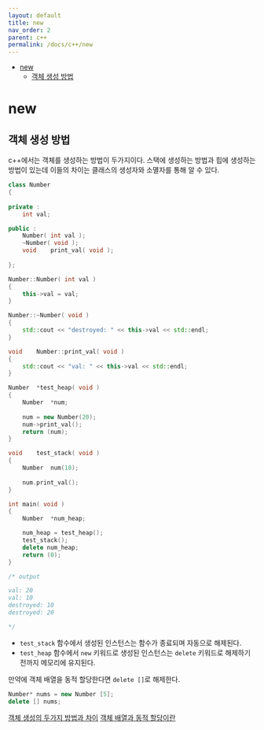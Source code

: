 ```yaml
---
layout: default
title: new
nav_order: 2
parent: c++ 
permalink: /docs/c++/new
---
```


* [new](#new)
	* [객체 생성 방법](#객체-생성-방법)

# new

## 객체 생성 방법
c++에서는 객체를 생성하는 방법이 두가지이다. 스택에 생성하는 방법과 힙에 생성하는 방법이 있는데 이들의 차이는 클래스의 생성자와 소멸자를 통해 알 수 있다.  

```cpp
class Number
{
	
private :
	int val;

public :
	Number( int val );
	~Number( void );
	void	print_val( void );
	
};

Number::Number( int val )
{
	this->val = val;
}

Number::~Number( void )
{
	std::cout << "destroyed: " << this->val << std::endl;
}

void	Number::print_val( void )
{
	std::cout << "val: " << this->val << std::endl;
}

Number	*test_heap( void )
{
	Number	*num;
	
	num = new Number(20);
	num->print_val();
	return (num);
}

void	test_stack( void )
{
	Number	num(10);
	
	num.print_val();
}

int	main( void )
{
	Number	*num_heap;

	num_heap = test_heap();
	test_stack();
	delete num_heap;
	return (0);
}

/* output

val: 20
val: 10
destroyed: 10
destroyed: 20

*/
```
- `test_stack` 함수에서 생성된 인스턴스는 함수가 종료되며 자동으로 해제된다.  
- `test_heap` 함수에서 `new` 키워드로 생성된 인스턴스는 `delete` 키워드로 해제하기 전까지 메모리에 유지된다.  

만약에 객체 배열을 동적 할당한다면 `delete []`로 해제한다.

```cpp
Number*	nums = new Number [5];
delete [] nums;
```

[객체 생성의 두가지 방법과 차이](https://yoon90.tistory.com/13)
[객체 배열과 동적 할당이란](https://blog.naver.com/PostView.nhn?blogId=kartmon&logNo=221503845077)
